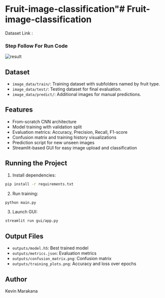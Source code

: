 # Fruit-image-classification"# Fruit-image-classification
 Dataset Link : 

### Step Follow For Run Code

![result](https://github.com/user-attachments/assets/ab44369e-3b00-425c-abcc-50054d484058)

## Dataset
- `image_data/train/`: Training dataset with subfolders named by fruit type.
- `image_data/test/`: Testing dataset for final evaluation.
- `image_data/predict/`: Additional images for manual predictions.

## Features
- From-scratch CNN architecture
- Model training with validation split
- Evaluation metrics: Accuracy, Precision, Recall, F1-score
- Confusion matrix and training history visualizations
- Prediction script for new unseen images
- Streamlit-based GUI for easy image upload and classification

## Running the Project
1. Install dependencies:
```bash
pip install -r requirements.txt
```
2. Run training:
```bash
python main.py
```
3. Launch GUI:
```bash
streamlit run gui/app.py
```

## Output Files
- `outputs/model.h5`: Best trained model
- `outputs/metrics.json`: Evaluation metrics
- `outputs/confusion_matrix.png`: Confusion matrix
- `outputs/training_plots.png`: Accuracy and loss over epochs

## Author
Kevin Marakana
